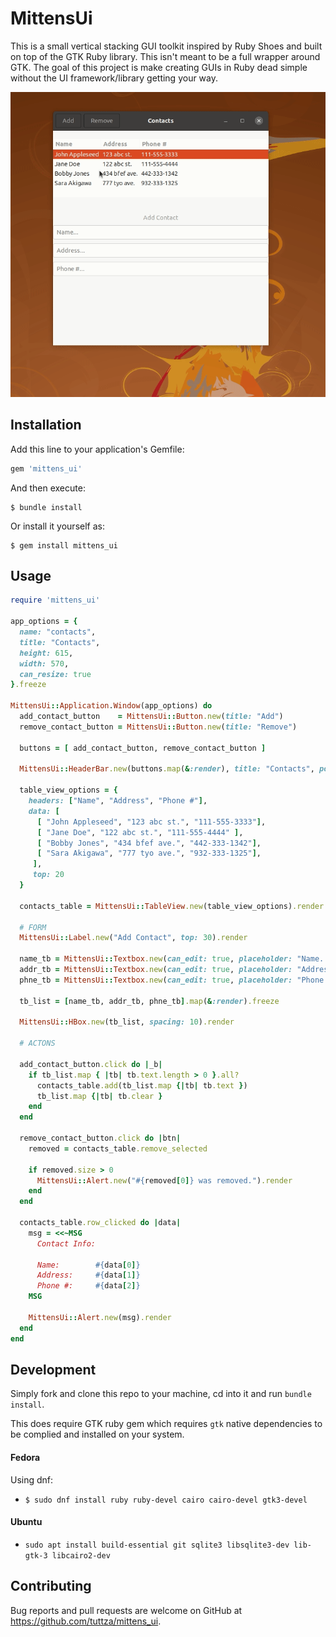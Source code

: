 # MittensUi

This is a small vertical stacking GUI toolkit inspired by Ruby Shoes and built on top of the GTK Ruby library. This isn't meant to be a full wrapper 
around GTK. The goal of this project is make creating GUIs in Ruby dead simple 
without the UI framework/library getting your way.

![alt_text](https://github.com/tuttza/mittens_ui/blob/51e84d7c50282e3f2c856aa9e65fe3ed28b117ff/lib/mittens_ui/assets/mittens_ui_preview.gif "MittensUi Preview")

## Installation

Add this line to your application's Gemfile:

```ruby
gem 'mittens_ui'
```

And then execute:

    $ bundle install

Or install it yourself as:

    $ gem install mittens_ui

## Usage

```ruby
require 'mittens_ui'

app_options = {
  name: "contacts",
  title: "Contacts",
  height: 615,
  width: 570,
  can_resize: true
}.freeze

MittensUi::Application.Window(app_options) do
  add_contact_button    = MittensUi::Button.new(title: "Add")
  remove_contact_button = MittensUi::Button.new(title: "Remove")

  buttons = [ add_contact_button, remove_contact_button ]

  MittensUi::HeaderBar.new(buttons.map(&:render), title: "Contacts", position: :left).render

  table_view_options = {
    headers: ["Name", "Address", "Phone #"],
    data: [ 
      [ "John Appleseed", "123 abc st.", "111-555-3333"],
      [ "Jane Doe", "122 abc st.", "111-555-4444" ],
      [ "Bobby Jones", "434 bfef ave.", "442-333-1342"],
      [ "Sara Akigawa", "777 tyo ave.", "932-333-1325"],
     ],
     top: 20
  }
  
  contacts_table = MittensUi::TableView.new(table_view_options).render

  # FORM
  MittensUi::Label.new("Add Contact", top: 30).render

  name_tb = MittensUi::Textbox.new(can_edit: true, placeholder: "Name...")
  addr_tb = MittensUi::Textbox.new(can_edit: true, placeholder: "Address...")
  phne_tb = MittensUi::Textbox.new(can_edit: true, placeholder: "Phone #...")

  tb_list = [name_tb, addr_tb, phne_tb].map(&:render).freeze

  MittensUi::HBox.new(tb_list, spacing: 10).render

  # ACTONS

  add_contact_button.click do |_b| 
    if tb_list.map { |tb| tb.text.length > 0 }.all?
      contacts_table.add(tb_list.map {|tb| tb.text })
      tb_list.map {|tb| tb.clear }
    end
  end

  remove_contact_button.click do |btn| 
    removed = contacts_table.remove_selected 

    if removed.size > 0
      MittensUi::Alert.new("#{removed[0]} was removed.").render
    end
  end

  contacts_table.row_clicked do |data|
    msg = <<~MSG
      Contact Info:

      Name:        #{data[0]}
      Address:     #{data[1]}
      Phone #:     #{data[2]}
    MSG

    MittensUi::Alert.new(msg).render
  end
end

```

## Development

Simply fork and clone this repo to your machine, cd into it and run `bundle install`.

This does require GTK ruby gem which requires `gtk` native dependencies to be complied and installed on your system.

#### Fedora
Using dnf:
* `$ sudo dnf install ruby ruby-devel cairo cairo-devel gtk3-devel`

#### Ubuntu
* `sudo apt install build-essential git sqlite3 libsqlite3-dev lib-gtk-3 libcairo2-dev`

## Contributing

Bug reports and pull requests are welcome on GitHub at https://github.com/tuttza/mittens_ui.
